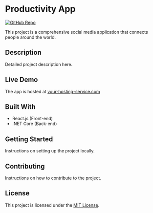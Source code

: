 # Productivity App

[![GitHub Repo](https://img.shields.io/badge/github-repo-green.svg)](https://github.com/username/reponame)

This project is a comprehensive social media application that connects people around the world.

## Description

Detailed project description here.

## Live Demo

The app is hosted at [your-hosting-service.com](https://your-hosting-service.com)

## Built With

- React.js (Front-end)
- .NET Core (Back-end)

## Getting Started

Instructions on setting up the project locally.

## Contributing

Instructions on how to contribute to the project.

## License

This project is licensed under the [MIT License](LICENSE.md).
